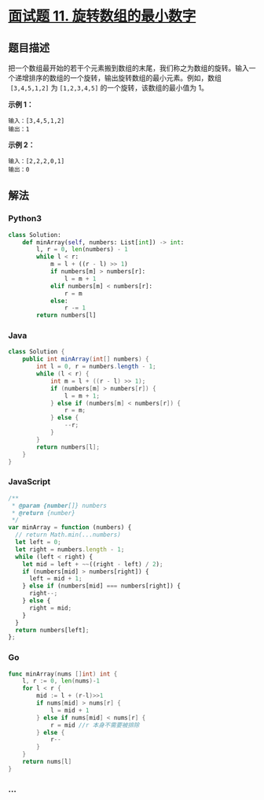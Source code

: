 # [面试题 11. 旋转数组的最小数字](https://leetcode-cn.com/problems/xuan-zhuan-shu-zu-de-zui-xiao-shu-zi-lcof/)

## 题目描述

把一个数组最开始的若干个元素搬到数组的末尾，我们称之为数组的旋转。输入一个递增排序的数组的一个旋转，输出旋转数组的最小元素。例如，数组  `[3,4,5,1,2]` 为 `[1,2,3,4,5]` 的一个旋转，该数组的最小值为 1。

**示例 1：**

```
输入：[3,4,5,1,2]
输出：1
```

**示例 2：**

```
输入：[2,2,2,0,1]
输出：0
```

## 解法

<!-- tabs:start -->

### **Python3**

```python
class Solution:
    def minArray(self, numbers: List[int]) -> int:
        l, r = 0, len(numbers) - 1
        while l < r:
            m = l + ((r - l) >> 1)
            if numbers[m] > numbers[r]:
                l = m + 1
            elif numbers[m] < numbers[r]:
                r = m
            else:
                r -= 1
        return numbers[l]
```

### **Java**

```java
class Solution {
    public int minArray(int[] numbers) {
        int l = 0, r = numbers.length - 1;
        while (l < r) {
            int m = l + ((r - l) >> 1);
            if (numbers[m] > numbers[r]) {
                l = m + 1;
            } else if (numbers[m] < numbers[r]) {
                r = m;
            } else {
                --r;
            }
        }
        return numbers[l];
    }
}
```

### **JavaScript**

```js
/**
 * @param {number[]} numbers
 * @return {number}
 */
var minArray = function (numbers) {
  // return Math.min(...numbers)
  let left = 0;
  let right = numbers.length - 1;
  while (left < right) {
    let mid = left + ~~((right - left) / 2);
    if (numbers[mid] > numbers[right]) {
      left = mid + 1;
    } else if (numbers[mid] === numbers[right]) {
      right--;
    } else {
      right = mid;
    }
  }
  return numbers[left];
};
```

### **Go**

```go
func minArray(nums []int) int {
	l, r := 0, len(nums)-1
	for l < r {
		mid := l + (r-l)>>1
		if nums[mid] > nums[r] {
			l = mid + 1
		} else if nums[mid] < nums[r] {
			r = mid //r 本身不需要被排除
		} else {
			r--
		}
	}
	return nums[l]
}
```

### **...**

```

```

<!-- tabs:end -->
